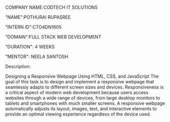 COMPANY NAME:CODTECH IT SOLUTIONS

"NAME":POTHURAI RUPASREE

"INTERN ID":CTO4DN1605

"DOMAIN":FULL STACK WEB DEVELOPMENT

"DURATION": 4 WEEKS

"MENTOR": NEELA SANTOSH

Description:

Designing a Responsive Webpage Using HTML, CSS, and JavaScript
The goal of this task is to design and implement a responsive webpage that seamlessly adapts to different screen sizes and devices. Responsiveness is a critical aspect of modern web development because users access websites through a wide range of devices, from large desktop monitors to tablets and smartphones with much smaller screens. A responsive webpage automatically adjusts its layout, images, text, and interactive elements to provide an optimal viewing experience regardless of the device used.
